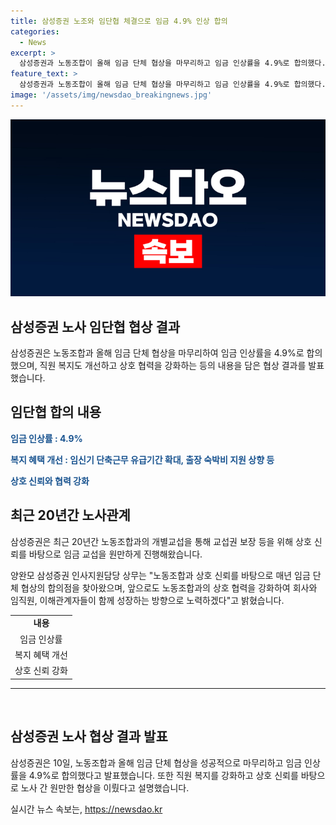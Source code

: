 ```yaml
---
title: 삼성증권 노조와 임단협 체결으로 임금 4.9% 인상 합의
categories:
  - News
excerpt: >
  삼성증권과 노동조합이 올해 임금 단체 협상을 마무리하고 임금 인상률을 4.9%로 합의했다. 또한, 모성보호 강화를 위해 임신기 단축근무 유급기간을 확대하고 출장 숙박비 지원을 상향하는 등 직원 복지도 개선했다. 삼성증권은 이를 통해 상호 신뢰를 바탕으로 원만하게 임금 교섭을 마무리하며, 앞으로도 노동조합과 협력하여 회사의 성장을 위해 최선을 다할 것이라고 밝혔다.
feature_text: >
  삼성증권과 노동조합이 올해 임금 단체 협상을 마무리하고 임금 인상률을 4.9%로 합의했다. 또한, 모성보호 강화를 위해 임신기 단축근무 유급기간을 확대하고 출장 숙박비 지원을 상향하는 등 직원 복지도 개선했다. 삼성증권은 이를 통해 상호 신뢰를 바탕으로 원만하게 임금 교섭을 마무리하며, 앞으로도 노동조합과 협력하여 회사의 성장을 위해 최선을 다할 것이라고 밝혔다.
image: '/assets/img/newsdao_breakingnews.jpg'
---
```


<p><img src="/assets/img/newsdao_breakingnews.jpg" alt="pcversion 속보" /></p>

<h2 data-ke-size="size26">삼성증권 노사 임단협 협상 결과</h2>

<p data-ke-size="size16">삼성증권은 노동조합과 올해 임금 단체 협상을 마무리하여 임금 인상률을 4.9%로 합의했으며, 직원 복지도 개선하고 상호 협력을 강화하는 등의 내용을 담은 협상 결과를 발표했습니다.</p>

<h2 data-ke-size="size26">임단협 합의 내용</h2>

<p data-ke-size="size16"><b><span style="color: #1a5490;">임금 인상률 : 4.9%</span></b></p>

<p data-ke-size="size16"><b><span style="color: #1a5490;">복지 혜택 개선 : 임신기 단축근무 유급기간 확대, 출장 숙박비 지원 상향 등</span></b></p>

<p data-ke-size="size16"><b><span style="color: #1a5490;">상호 신뢰와 협력 강화</span></b></p>

<h2 data-ke-size="size26">최근 20년간 노사관계</h2>

<p data-ke-size="size16">삼성증권은 최근 20년간 노동조합과의 개별교섭을 통해 교섭권 보장 등을 위해 상호 신뢰를 바탕으로 임금 교섭을 원만하게 진행해왔습니다.</p>

<p data-ke-size="size16">양완모 삼성증권 인사지원담당 상무는 "노동조합과 상호 신뢰를 바탕으로 매년 임금 단체 협상의 합의점을 찾아왔으며, 앞으로도 노동조합과의 상호 협력을 강화하여 회사와 임직원, 이해관계자들이 함께 성장하는 방향으로 노력하겠다"고 밝혔습니다.</p>

<table>
    <tr>
        <td style="text-align: center; height: 17px;"><b>내용</b></td>
    </tr>
    <tr>
        <td style="text-align: center; height: 17px;">임금 인상률</td>
    </tr>
    <tr>
        <td style="text-align: center; height: 17px;">복지 혜택 개선</td>
    </tr>
    <tr>
        <td style="text-align: center; height: 17px;">상호 신뢰 강화</td>
    </tr>
</table>

<hr>

<p data-ke-size="size16">&nbsp;</p>

<h2 data-ke-size="size26">삼성증권 노사 협상 결과 발표</h2>

<p data-ke-size="size16">삼성증권은 10일, 노동조합과 올해 임금 단체 협상을 성공적으로 마무리하고 임금 인상률을 4.9%로 합의했다고 발표했습니다. 또한 직원 복지를 강화하고 상호 신뢰를 바탕으로 노사 간 원만한 협상을 이뤘다고 설명했습니다.</p>
실시간 뉴스 속보는, <a href="https://newsdao.kr" rel="dofollow">https://newsdao.kr</a>


